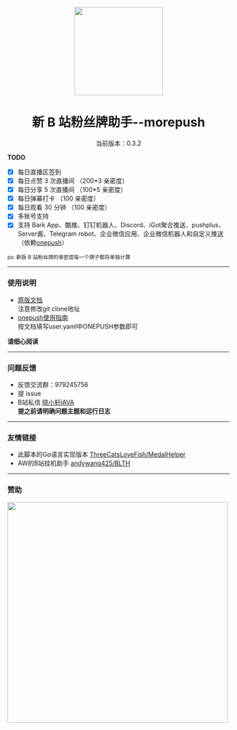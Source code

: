 <p align="center">
  <img src="https://s1.ax1x.com/2022/05/24/XPx1tx.png" width="200" height="200" alt="">
</p>
<div align="center">
<h1> 新 B 站粉丝牌助手--morepush
</h1>

<p>当前版本：0.3.2</p>

 </div>

**TODO**

-   [x] 每日直播区签到
-   [x] 每日点赞 3 次直播间 （200\*3 亲密度）
-   [x] 每日分享 5 次直播间 （100\*5 亲密度）
-   [x] 每日弹幕打卡 （100 亲密度）
-   [x] 每日观看 30 分钟 （100 亲密度）
-   [x] 多账号支持
-   [x] 支持 Bark App、酷推、钉钉机器人、Discord、iGot聚合推送、pushplus、Server酱、Telegram robot、企业微信应用、企业微信机器人和自定义推送（依赖[onepush](https://github.com/y1ndan/onepush)）

<small>ps: 新版 B 站粉丝牌的亲密度每一个牌子都将单独计算  </small>

---
### 使用说明  
- [原版文档](https://xiaomiku01.github.io/fansMedalHelperVersion/)  
  注意修改git clone地址  
- [onepush使用指南](https://github.com/Huli-fox/bili-live-heart/blob/morepush/docs/Guide/OnePush.md)  
  按文档填写user.yaml中ONEPUSH参数即可  

**请细心阅读**

---

### 问题反馈  
- 反馈交流群：979245756
- 提 issue  
- B站私信 [晓小轩iAVA](https://space.bilibili.com/1772442517)  
**提之前请明确问题主题和运行日志**  

---  
### 友情链接  
- 此脚本的Go语言实现版本 [ThreeCatsLoveFish/MedalHelper](https://github.com/ThreeCatsLoveFish/MedalHelper)
- AW的B站挂机助手 [andywang425/BLTH](https://github.com/andywang425/BLTH)

---  
### 赞助
<img src="http://i0.hdslb.com/bfs/album/c267037c9513b8e44bc6ec95dbf772ff0439dce6.jpg" width="500" />
